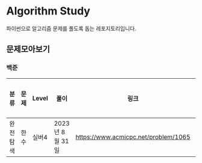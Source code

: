 # Algorithm Study
파이썬으로 알고리즘 문제를 풀도록 돕는 레포지토리입니다.

## 문제모아보기
### 백준
|분류    |문제|Level|풀이          |링크                                |완료여부|
|--------|----|-----|---------------|-----------------------------------|---------|
|완전탐색|한수|실버4|2023년 8월 31일|https://www.acmicpc.net/problem/1065|완료     |

